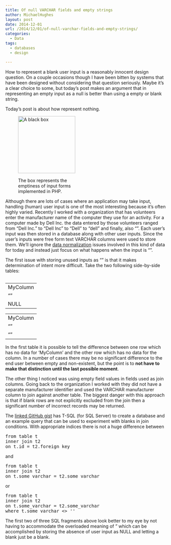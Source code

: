 ```yaml
---
title: Of null VARCHAR fields and empty strings
author: MichaelHughes
layout: post
date: 2014-12-01
url: /2014/12/01/of-null-varchar-fields-and-empty-strings/
categories:
  - Data
tags:
  - databases
  - design

---
```

How to represent a blank user input is a reasonably innocent design question. On a couple occasions though I have been bitten by systems that have been designed without considering that question seriously. Maybe it&#8217;s a clear choice to some, but today&#8217;s post makes an argument that in representing an empty input as a null is better than using a empty or blank string.

<!--more-->

Today&#8217;s post is about how represent nothing.<figure id="attachment_281" style="width: 179px" class="wp-caption aligncenter">

[<img class=" wp-image-281" src="http://codinginthetrenches.com/wp-content/uploads/2014/11/blackbox.png" alt="A black box" width="179" height="179" />][1]<figcaption class="wp-caption-text">The box represents the emptiness of input forms implemented in PHP.</figcaption></figure> 

Although there are lots of cases where an application may take input, handling (human) user input is one of the most interesting because it&#8217;s often highly varied. Recently I worked with a organization that has volunteers enter the manufacturer name of the computer they use for an activity. For a computer made by Dell Inc. the data entered by those volunteers ranged from &#8220;Dell Inc.&#8221; to &#8220;Dell Inc&#8221; to &#8220;Dell&#8221; to &#8220;dell&#8221; and finally, also &#8220;&#8221;. Each user&#8217;s input was then stored in a database along with other user inputs. Since the user&#8217;s inputs were free form text VARCHAR columns were used to store them. We&#8217;ll ignore the [data normalization][2] issues involved in this kind of data for today and instead just focus on what happens when the input is &#8220;&#8221;.

The first issue with storing unused inputs as &#8220;&#8221; is that it makes determination of intent more difficult. Take the two following side-by-side tables:

<table style="float: left;">
  <tr>
    <td>
      MyColumn
    </td>
  </tr>
  
  <tr>
    <td>
      &#8220;&#8221;
    </td>
  </tr>
  
  <tr>
    <td>
      NULL
    </td>
  </tr>
</table>

<table>
  <tr>
    <td>
      MyColumn
    </td>
  </tr>
  
  <tr>
    <td>
      &#8220;&#8221;
    </td>
  </tr>
  
  <tr>
    <td>
      &#8220;&#8221;
    </td>
  </tr>
</table>

In the first table it is possible to tell the difference between one row which has no data for ‘MyColumn’ and the other row which has no data for the column. In a number of cases there may be no significant difference to the end user between empty and non-existent, but the point is to **not have to make that distinction until the last possible moment**.

The other thing I noticed was using empty field values in fields used as join columns. Going back to the organization I worked with they did not have a separate manufacturer identifier and used the VARCHAR manufacturer column to join against another table. The biggest danger with this approach is that if blank rows are not explicitly excluded from the join then a significant number of incorrect records may be returned.

The [linked GitHub gist][3] has T-SQL (for SQL Server) to create a database and an example query that can be used to experiment with blanks in join conditions. With appropriate indices there is not a huge difference between

<pre>from table t 
inner join t2 
on t.id = t2.foreign_key</pre>

and

<pre>from table t 
inner join t2 
on t.some_varchar = t2.some_varchar</pre>

or

<pre>from table t 
inner join t2 
on t.some_varchar = t2.some_varchar
where t.some_varchar &lt;&gt; ''</pre>

The first two of three SQL fragments above look better to my eye by not having to accommodate the overloaded meaning of &#8221; which can be accomplished by storing the absence of user input as NULL and letting a blank just be a blank.

 [1]: http://codinginthetrenches.com/wp-content/uploads/2014/11/blackbox.png
 [2]: http://en.wikipedia.org/wiki/Data_normalization
 [3]: https://gist.github.com/msh9/8e75f2d2c66d939f7701